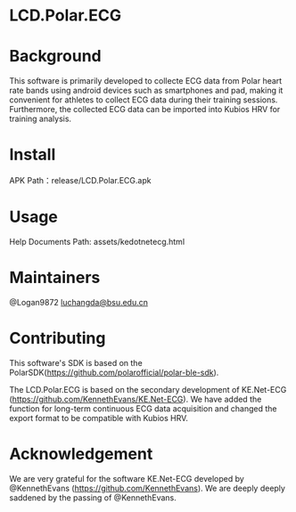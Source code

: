 # LCD.Polar.ECG

# Background
 This software is primarily developed to collecte ECG data 
 from Polar heart rate bands using android devices such as smartphones and pad, 
 making it convenient for athletes to collect ECG data during their training sessions.
 Furthermore, the collected ECG data can be imported into Kubios HRV for training analysis.

# Install
 APK Path：release/LCD.Polar.ECG.apk

# Usage
 Help Documents Path: assets/kedotnetecg.html

# Maintainers
 @Logan9872
 luchangda@bsu.edu.cn

# Contributing
 This software's SDK is based on the PolarSDK(https://github.com/polarofficial/polar-ble-sdk).

 The LCD.Polar.ECG is based on the secondary development of KE.Net-ECG (https://github.com/KennethEvans/KE.Net-ECG).
 We have added the function for long-term continuous ECG data acquisition and changed the export format to be compatible with Kubios HRV.

# Acknowledgement
 We are very grateful for the software KE.Net-ECG developed by @KennethEvans (https://github.com/KennethEvans).
 We are deeply deeply saddened by the passing of @KennethEvans. 

